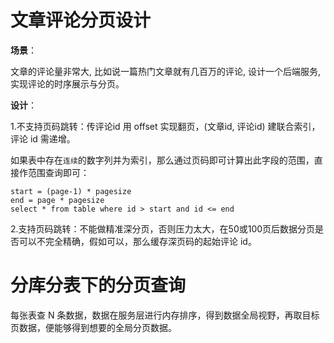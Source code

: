# 文章评论分页设计
**场景**：

文章的评论量非常大, 比如说一篇热门文章就有几百万的评论, 设计一个后端服务, 实现评论的时序展示与分页。

**设计**：

1.不支持页码跳转：传评论id 用 offset 实现翻页，(文章id, 评论id) 建联合索引，评论 id 需递增。

如果表中存在`连续`的数字列并为索引，那么通过页码即可计算出此字段的范围，直接作范围查询即可：
```
start = (page-1) * pagesize
end = page * pagesize
select * from table where id > start and id <= end
```

2.支持页码跳转：不能做精准深分页，否则压力太大，在50或100页后数据分页是否可以不完全精确，假如可以，那么缓存深页码的起始评论 id。

# 分库分表下的分页查询
每张表查 N 条数据，数据在服务层进行内存排序，得到数据全局视野，再取目标页数据，便能够得到想要的全局分页数据。